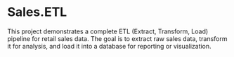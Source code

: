 # Sales.ETL
This project demonstrates a complete ETL (Extract, Transform, Load) pipeline for retail sales data. The goal is to extract raw sales data, transform it for analysis, and load it into a database for reporting or visualization.
